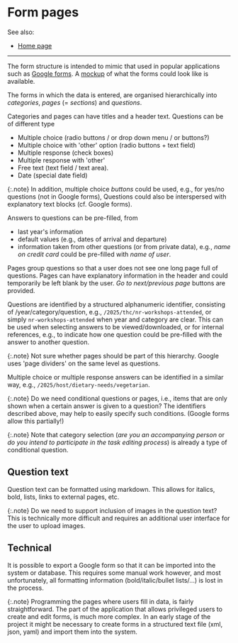 Form pages
===
See also:
* [Home page](index.md)

---
The form structure is intended to mimic that used in popular applications such as 
[Google forms](google-forms.md). A [mockup](mockups/formpage1.html) of what the forms could look like is available.

The forms in which the data is entered, are organised hierarchically
into *categories*, *pages* (= *sections*) and *questions*.

Categories and pages can have titles and a header text. Questions
can be of different type

* Multiple choice (radio buttons / or drop down menu / or buttons?)
* Multiple choice with 'other' option (radio buttons + text field)
* Multiple response (check boxes)
* Multiple response with 'other'
* Free text (text field / text area).
* Date (special date field)

{:.note}
In addition, multiple choice *buttons* could be used, e.g., for yes/no questions (not in Google forms),
Questions could also be interspersed with explanatory text blocks (cf. Google forms).

Answers to questions can be pre-filled, from 
* last year's information
* default values (e.g., dates of arrival and departure)
* information taken from other questions (or from private data), e.g.,
  *name on credit card* could be pre-filled with *name of user*.

Pages group questions so that a user does not see one long page full of questions. Pages can have
explanatory information in the header and could temporarily be left blank by the user. *Go to next/previous page*
buttons are provided.

Questions are identified
by a structured alphanumeric identifier, consisting of /year/category/question,
e.g., `/2025/thc/nr-workshops-attended`, or simply `nr-workshops-attended`
when year and category are clear. This can be used when selecting
answers to be viewed/downloaded, or for internal references, e.g., to
indicate how one question could be pre-filled with the answer to
another question.

{:.note} Not sure whether pages should be part of this hierarchy. Google uses 'page dividers' on the same level
as questions.

Multiple choice or multiple response answers can be identified
in a similar way, e.g., `/2025/host/dietary-needs/vegetarian`.

{:.note}
Do we need conditional questions or pages, i.e., items that are
only shown when a certain answer is given to a question? The identifiers
described above, may help to easily specify such conditions. (Google
forms allow this partially!)

{:.note}
Note that category selection (*are you an accompanying person* or *do you intend
to participate in the task editing process*) is already a type of
conditional question.

Question text
---

Question text can be formatted using markdown. This allows for
italics, bold, lists, links to external pages, etc.

{:.note}
Do we need to support inclusion of images in the question text? This
is technically more difficult and requires an additional
user interface for the user to upload images.

Technical
---
It is possible to export a Google form so that it can be imported into the system or database. This requires some manual
work however, and most unfortunately, all formatting information (bold/italic/bullet lists/...) is lost in the process.

{:.note}
Programming the pages where users fill in data, is fairly straightforward. The part of the application that allows privileged users
to create and edit forms, is much more complex. In an early stage of the project it might be necessary to create forms
in a structured text file (xml, json, yaml) and import them into the system.

